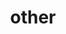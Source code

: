 ---
layout: page
title: other
nav: true
nav_order: 6
dropdown: true
children: 
    - title: Stanford Energy Fellowship
      permalink: https://energypostdoc.stanford.edu/meet-our-fellows/our-current-fellows
    - title: divider
    - title: SUNCAT Center
      permalink: https://suncat.stanford.edu/
    - title: divider
    - title: Catalysis-Hub
      permalink: https://www.catalysis-hub.org/
    - title: divider
    - title: ChemRxiv preprints
      permalink: https://chemrxiv.org/engage/chemrxiv/search-dashboard?authors=Zisheng%20Zhang
    - title: divider
    - title: projects
      permalink: /projects/
---